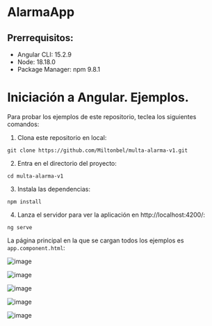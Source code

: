 # AlarmaApp

## Prerrequisitos:

* Angular CLI: 15.2.9
* Node: 18.18.0
* Package Manager: npm 9.8.1

# Iniciación a Angular. Ejemplos.

Para probar los ejemplos de este repositorio, teclea los siguientes comandos:

1. Clona este repositorio en local:

```console
git clone https://github.com/Miltonbel/multa-alarma-v1.git
```

2. Entra en el directorio del proyecto:

```console
cd multa-alarma-v1
```

3. Instala las dependencias:

```console
npm install
```

4. Lanza el servidor para ver la aplicación en http://localhost:4200/:

```console
ng serve
```

La página principal en la que se cargan todos los ejemplos es `app.component.html`:


![image](https://github.com/Miltonbel/multa-alarma-v1/assets/111078997/6cb7f4e6-bc70-4a4f-8bf8-3c40f8d07e4b)


![image](https://github.com/Miltonbel/multa-alarma-v1/assets/111078997/9e9768bc-8391-4637-a372-e5798868a425)


![image](https://github.com/Miltonbel/multa-alarma-v1/assets/111078997/6901aa83-cc38-47cd-9be3-c5079ff5cef4)


![image](https://github.com/Miltonbel/multa-alarma-v1/assets/111078997/34cce58d-aa6f-4383-b133-6dc744afa879)


![image](https://github.com/Miltonbel/multa-alarma-v1/assets/111078997/fa22b9ed-0d6c-4e6c-8297-6fb83a6912c0)


